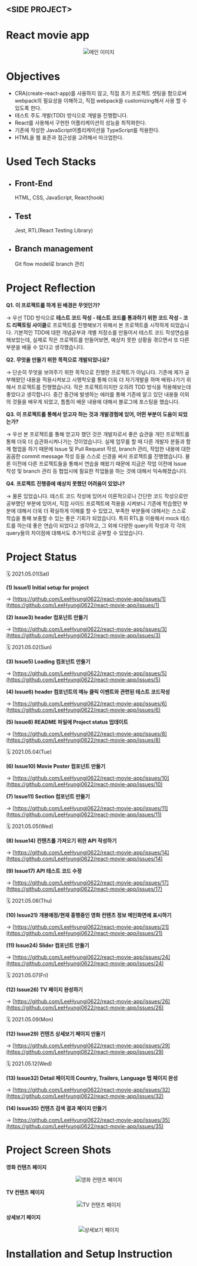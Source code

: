 <link rel="stylesheet" href="./style.css"/>

## \<SIDE PROJECT>

# React movie app

<div align="center">
  <img src="img/main_image.jpeg" alt="메인 이미지"/>
</div>

# **Objectives**

- CRA(create-react-app)를 사용하지 않고, 직접 초기 프로젝트 셋팅을 함으로써 webpack의 필요성을 이해하고, 직접 webpack을 customizing해서 사용 할 수 있도록 한다.
- 테스트 주도 개발(TDD) 방식으로 개발을 진행합니다.
- React를 사용해서 구현한 어플리케이션의 성능을 최적화한다.
- 기존에 작성한 JavaScript어플리케이션을 TypeScript를 적용한다.
- HTML을 웹 표준과 접근성을 고려해서 마크업한다.

# **Used Tech Stacks**

- ## Front-End
  HTML, CSS, JavaScript, React(hook)
- ## Test
  Jest, RTL(React Testing Library)
- ## Branch management
  Git flow model로 branch 관리

# **Project Reflection**

<b>Q1.&nbsp;이 프로젝트를 하게 된 배경은 무엇인가?</b> <br/>

→ 우선 TDD 방식으로 **테스트 코드 작성 - 테스트 코드를 통과하기 위한 코드 작성 - 코드 리팩토링 사이클**로 프로젝트를 진행해보기 위해서 본 프로젝트를 시작하게 되었습니다.
기본적인 TDD에 대한 개념공부과 개별 저장소를 만들어서 테스트 코드 작성연습을 해보았는데, 실제로 작은 프로젝트를 만들어보면, 예상치 못한 상황을 겪으면서 또 다른 부분을 배울 수 있다고 생각했습니다.

<b>Q2.&nbsp;무엇을 만들기 위한 목적으로 개발되었나요?</b> <br/>

→ 단순히 무엇을 보여주기 위한 목적으로 진행한 프로젝트가 아닙니다. 기존에 제가 공부해왔던 내용을 적용시켜보고 시행착오를 통해 더욱 더 자기개발을 하며 배워나가기 위해서 프로젝트를 진행했습니다. 작은 프로젝트이지만 오히려 TDD 방식을 적용해보는데 좋았다고 생각합니다. 중간 중간에 발생하는 에러를 통해 기존에 알고 있던 내용들 이외의 것들을 배우게 되었고, 틈틈이 배운 내용에 대해서 블로그에 포스팅을 했습니다.

<b>Q3.&nbsp;이 프로젝트를 통해서 얻고자 하는 것과 개발경험에 있어, 어떤 부분이 도움이 되었는가?</b> <br/>

→ 우선 본 프로젝트를 통해 얻고자 했던 것은 개발자로서 좋은 습관을 개인 프로젝트를 통해 더욱 더 습관화시켜나가는 것이었습니다. 실제 업무를 할 때 다른 개발자 분들과 함께 협업을 하기 때문에 Issue 및 Pull Request 작성, branch 관리, 작업한 내용에 대한 꼼꼼한 commit message 작성 등을 스스로 신경을 써서 프로젝트를 진행했습니다.
물론 이전에 다른 프로젝트들을 통해서 연습을 해왔기 때문에 지금은 작업 이전에 Issue 작성 및 branch 관리 등 협업시에 필요한 작업들을 하는 것에 대해서 익숙해졌습니다.

<b>Q4.&nbsp;프로젝트 진행중에 예상치 못했던 어려움이 있었나?</b> <br/>

→ 물론 있었습니다. 테스트 코드 작성에 있어서 이론적으로나 간단한 코드 작성으로만 공부했던 부분에 있어서, 직접 사이드 프로젝트에 적용을 시켜보니 기존에 학습했던 부분에 대해서 더욱 더 확실하게 이해를 할 수 있었고, 부족한 부분들에 대해서는 스스로 학습을 통해 보충할 수 있는 좋은 기회가 되었습니다.
특히 RTL을 이용해서 mock 테스트를 하는데 좋은 연습이 되었다고 생각하고, 그 외에 다양한 query의 작성과 각 각의 query들의 차이점에 대해서도 추가적으로 공부할 수 있었습니다.

# **Project Status**

🗓️ 2021.05.01(Sat)

**(1) Issue1) Initial setup for project**

→ [https://github.com/LeeHyungi0622/react-movie-app/issues/1](https://github.com/LeeHyungi0622/react-movie-app/issues/1)

**(2) Issue3) header 컴포넌트 만들기**

→ [https://github.com/LeeHyungi0622/react-movie-app/issues/3](https://github.com/LeeHyungi0622/react-movie-app/issues/3)

🗓️ 2021.05.02(Sun)

**(3) Issue5) Loading 컴포넌트 만들기**

→ [https://github.com/LeeHyungi0622/react-movie-app/issues/5](https://github.com/LeeHyungi0622/react-movie-app/issues/5)

**(4) Issue6) header 컴포넌트의 메뉴 클릭 이벤트와 관련된 테스트 코드작성**

→ [https://github.com/LeeHyungi0622/react-movie-app/issues/6](https://github.com/LeeHyungi0622/react-movie-app/issues/6)

**(5) Issue8) README 파일에 Project status 업데이트**

→ [https://github.com/LeeHyungi0622/react-movie-app/issues/8](https://github.com/LeeHyungi0622/react-movie-app/issues/8)

🗓️ 2021.05.04(Tue)

**(6) Issue10) Movie Poster 컴포넌트 만들기**

→ [https://github.com/LeeHyungi0622/react-movie-app/issues/10](https://github.com/LeeHyungi0622/react-movie-app/issues/10)

**(7) Issue11) Section 컴포넌트 만들기**

→ [https://github.com/LeeHyungi0622/react-movie-app/issues/11](https://github.com/LeeHyungi0622/react-movie-app/issues/11)

🗓️ 2021.05.05(Wed)

**(8) Issue14) 컨텐츠를 가져오기 위한 API 작성하기**

→ [https://github.com/LeeHyungi0622/react-movie-app/issues/14](https://github.com/LeeHyungi0622/react-movie-app/issues/14)

**(9) Issue17) API 테스트 코드 수정**

→ [https://github.com/LeeHyungi0622/react-movie-app/issues/17](https://github.com/LeeHyungi0622/react-movie-app/issues/17)

🗓️ 2021.05.06(Thu)

**(10) Issue21) 개봉예정/현재 흥행중인 영화 컨텐츠 정보 메인화면에 표시하기**

→ [https://github.com/LeeHyungi0622/react-movie-app/issues/21](https://github.com/LeeHyungi0622/react-movie-app/issues/21)

**(11) Issue24) Slider 컴포넌트 만들기**

→ [https://github.com/LeeHyungi0622/react-movie-app/issues/24](https://github.com/LeeHyungi0622/react-movie-app/issues/24)

🗓️ 2021.05.07(Fri)

**(12) Issue26) TV 페이지 완성하기**

→ [https://github.com/LeeHyungi0622/react-movie-app/issues/26](https://github.com/LeeHyungi0622/react-movie-app/issues/26)

🗓️ 2021.05.09(Mon)

**(12) Issue29) 컨텐츠 상세보기 페이지 만들기**

→ [https://github.com/LeeHyungi0622/react-movie-app/issues/29](https://github.com/LeeHyungi0622/react-movie-app/issues/29)

🗓️ 2021.05.12(Wed)

**(13) Issue32) Detail 페이지의 Country, Trailers, Language 탭 페이지 완성**

→ [https://github.com/LeeHyungi0622/react-movie-app/issues/32](https://github.com/LeeHyungi0622/react-movie-app/issues/32)

**(14) Issue35) 컨텐츠 검색 결과 페이지 만들기**

→ [https://github.com/LeeHyungi0622/react-movie-app/issues/35](https://github.com/LeeHyungi0622/react-movie-app/issues/35)

# **Project Screen Shots**

**영화 컨텐츠 페이지**

<div align="center">
  <img src="./img/movie_page_component.png" alt="영화 컨텐츠 페이지"/>
</div>

**TV 컨텐츠 페이지**

<div align="center">
  <img src="./img/tv_page_component.png" alt="TV 컨텐츠 페이지"/>
</div>

**상세보기 페이지**

<div align="center">
  <img src="./img/detail_page_component.png" alt="상세보기 페이지"/>
</div>

# **Installation and Setup Instruction**
